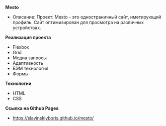 **Mesto**

* Описание:
Проект: Mesto - это одностраничный сайт, иметирующий профиль.
Сайт оптимизирован для просмотра на различных устройствах.

**Реализация проекта**

* Flexbox
* Grid
* Медиа запросы
* Адаптивность
* БЭМ технология
* Формы

**Технологии**

* HTML
* CSS

**Ссылка на Github Pages**

* https://slavinskiyboris.github.io/mesto/
